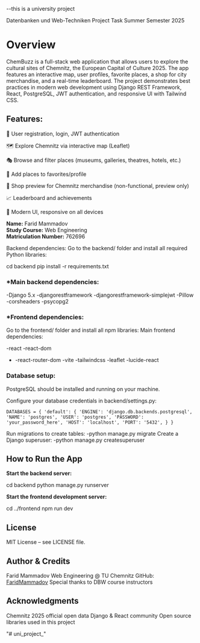--this is a university project 

Datenbanken und Web-Techniken 
Project Task Summer Semester 2025

# Overview
ChemBuzz is a full-stack web application that allows users to explore the cultural sites of Chemnitz, the European Capital of Culture 2025. The app features an interactive map, user profiles, favorite places, a shop for city merchandise, and a real-time leaderboard.
The project demonstrates best practices in modern web development using Django REST Framework, React, PostgreSQL, JWT authentication, and responsive UI with Tailwind CSS.

## Features:

🔐 User registration, login, JWT authentication

🗺️ Explore Chemnitz via interactive map (Leaflet)

🎭 Browse and filter places (museums, galleries, theatres, hotels, etc.)

📌 Add places to favorites/profile

🛒 Shop preview for Chemnitz merchandise (non-functional, preview only)

📈 Leaderboard and achievements

📸 Modern UI, responsive on all devices


**Name:** Farid Mammadov  
**Study Course:** Web Engineering  
**Matriculation Number:** 762696

Backend dependencies:
Go to the backend/ folder and install all required Python libraries:

cd backend
pip install -r requirements.txt

### *Main backend dependencies:
  -Django 5.x
  -djangorestframework
  -djangorestframework-simplejwt
  -Pillow
  -corsheaders
  -psycopg2

### *Frontend dependencies:
Go to the frontend/ folder and install all npm libraries:
Main frontend dependencies:

  -react
  -react-dom
- -react-router-dom
  -vite
  -tailwindcss
  -leaflet
  -lucide-react


### Database setup:

PostgreSQL should be installed and running on your machine.

Configure your database credentials in backend/settings.py:

`DATABASES = {
    'default': {
        'ENGINE': 'django.db.backends.postgresql',
        'NAME': 'postgres',
        'USER': 'postgres',
        'PASSWORD': 'your_password_here',
        'HOST': 'localhost',
        'PORT': '5432',
    }
}`

Run migrations to create tables:  -python manage.py migrate
Create a Django superuser:  -python manage.py createsuperuser

## **How to Run the App**

**Start the backend server:**

cd backend
python manage.py runserver

**Start the frontend development server:**

cd ../frontend
npm run dev

## License
MIT License – see LICENSE file.

## Author & Credits
Farid Mammadov
Web Engineering @ TU Chemnitz
GitHub: [FaridMammadov](https://github.com/faridmmdv)
Special thanks to DBW course instructors

## Acknowledgments
Chemnitz 2025 official open data
Django & React community
Open source libraries used in this project

"# uni_project_" 
